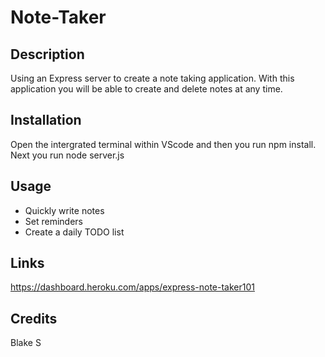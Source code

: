 # Note-Taker

## Description 
Using an Express server to create a note taking application. With this application you will be able to create and delete notes at any time.

## Installation  
Open the intergrated terminal within VScode and then you run npm install. Next you run node server.js

## Usage
* Quickly write notes
* Set reminders 
* Create a daily TODO list

## Links
https://dashboard.heroku.com/apps/express-note-taker101

## Credits 
 Blake S 